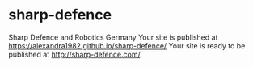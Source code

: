 # sharp-defence
Sharp Defence and Robotics Germany
Your site is published at https://alexandra1982.github.io/sharp-defence/
Your site is ready to be published at http://sharp-defence.com/. 
